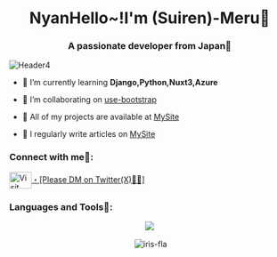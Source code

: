 <h1 align="center">NyanHello~!I'm (Suiren)-Meru🌙</h1>
<h3 align="center">A passionate developer from Japan🐋</h3>

![Header4](https://github.com/Iris-Fla/Iris-Fla/assets/103801589/aff0d45f-7014-42f2-b267-53ce887469fe)

- 🌱 I’m currently learning **Django,Python,Nuxt3,Azure**

- 🍡 I’m collaborating on [use-bootstrap](https://github.com/simplise/use-bootstrap)

- 🍦 All of my projects are available at [MySite](https://merusite-git-main-iris-fla.vercel.app/)

- 🍧 I regularly write articles on [MySite](https://merusite-git-main-iris-fla.vercel.app/)

<h3 align="left">Connect with me🎉:</h3>
<p align="left">
<a href="https://merusite-git-main-iris-fla.vercel.app/articles/profile" target="blank"><img align="center" src="https://raw.githubusercontent.com/rahuldkjain/github-profile-readme-generator/master/src/images/icons/Social/twitter.svg" alt="Visit My Site🙏" height="30" width="40" />・[Please DM on Twitter(X)🙏💦]</a>
</p>

<h3 align="left">Languages and Tools📗:</h3>
<p align="center">
  <a href="https://skillicons.dev">
    <img src="https://skillicons.dev/icons?i=ai,pr,xd,nuxtjs,nextjs,azure,python,django,vuejs,react,vite,typescript,javascript,css,html,bootstrap,vscode&theme=light" />
  </a>
</p>

<p align="center">&nbsp;<img align="center" src="https://github-readme-stats.vercel.app/api?username=iris-fla&show_icons=true&theme=solarized-light&hide_border=true&locale=en&count_private=true" alt="iris-fla" /></p>
